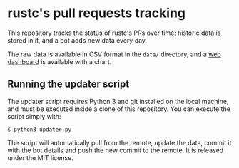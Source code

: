 # rustc's pull requests tracking

This repository tracks the status of rustc's PRs over time: historic data is
stored in it, and a bot adds new data every day.

The raw data is available in CSV format in the `data/` directory, and a [web
dashboard](https://pietroalbini.github.io/rustc-pr-tracking/) is available with
a chart.

## Running the updater script

The updater script requires Python 3 and git installed on the local machine,
and must be executed inside a clone of this repository. You can execute the
script simply with:

```
$ python3 updater.py
```

The script will automatically pull from the remote, update the data, commit it
with the bot details and push the new commit to the remote. It is released
under the MIT license.
